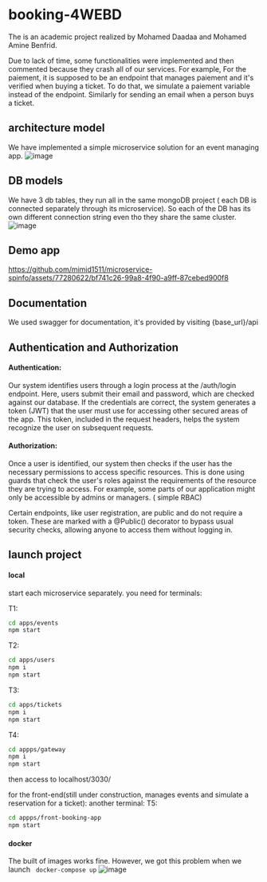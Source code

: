 # booking-4WEBD
The is an academic project realized by Mohamed Daadaa and Mohamed Amine Benfrid.

Due to lack of time, some functionalities were implemented and then commented because they crash all of our services.
For example, For the paiement, it is supposed to be an endpoint that manages paiement and it's verified when buying a ticket. To do that, we simulate a paiement variable instead of the endpoint.
Similarly for sending an email when a person buys a ticket.

## architecture model
We have implemented a simple microservice solution for an event managing app.
![image](https://github.com/mimid1511/microservice-spinfo/assets/77280622/d6c96f5c-42c5-44bb-b8ae-1bc83d6ce27a)


## DB models
We have 3 db tables, they run all in the same mongoDB project ( each DB is connected separately through its microservice). So each of the DB has its own different connection string even tho they share the same cluster.
![image](https://github.com/mimid1511/microservice-spinfo/assets/77280622/cd764bbd-d783-4465-8c9b-12ce5f702ef1)

## Demo app
https://github.com/mimid1511/microservice-spinfo/assets/77280622/bf741c26-99a8-4f90-a9ff-87cebed900f8



## Documentation
We used swagger for documentation, it's provided by visiting  {base_url}/api

## Authentication and Authorization
#### Authentication:
Our system identifies users through a login process at the /auth/login endpoint. Here, users submit their email and password, which are checked against our database. If the credentials are correct, the system generates a token (JWT) that the user must use for accessing other secured areas of the app. This token, included in the request headers, helps the system recognize the user on subsequent requests.

#### Authorization:
Once a user is identified, our system then checks if the user has the necessary permissions to access specific resources. This is done using guards that check the user's roles against the requirements of the resource they are trying to access. For example, some parts of our application might only be accessible by admins or managers. ( simple RBAC)

Certain endpoints, like user registration, are public and do not require a token. These are marked with a @Public() decorator to bypass usual security checks, allowing anyone to access them without logging in.

## launch project
#### local
start each microservice separately. you need for terminals:

T1:
```bash
cd apps/events
npm start
```
T2:
```bash
cd apps/users
npm i
npm start
```
T3:
```bash
cd apps/tickets
npm i
npm start
```
T4:
```bash
cd appps/gateway
npm i
npm start
```
then access to localhost/3030/

for the front-end(still under construction, manages events and simulate a reservation for a ticket):
another terminal:
T5:
```bash
cd appps/front-booking-app
npm start
```

#### docker
The built of images works fine. However, we got this problem when we launch ``` docker-compose up``` 
![image](https://github.com/mimid1511/microservice-spinfo/assets/77280622/213db437-5cd8-450b-85d7-cee508b9c3cb)
